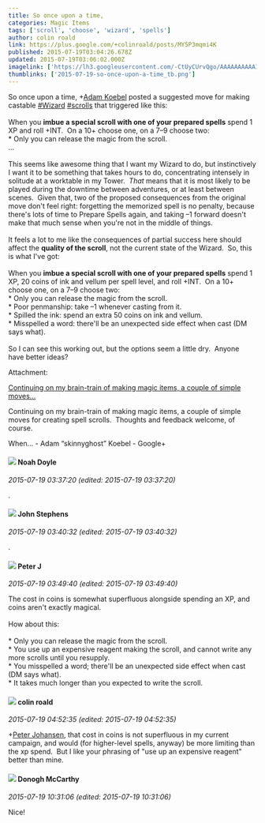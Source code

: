 ```yaml
---
title: So once upon a time,
categories: Magic Items
tags: ['scroll', 'choose', 'wizard', 'spells']
author: colin roald
link: https://plus.google.com/+colinroald/posts/MY5P3mqmi4K
published: 2015-07-19T03:04:26.678Z
updated: 2015-07-19T03:06:02.000Z
imagelink: ['https://lh3.googleusercontent.com/-CtUyCUrvQgo/AAAAAAAAAAI/AAAAAAAAQ7M/TqMSw5Tzj6o/s100-c-k-no/photo.jpg']
thumblinks: ['2015-07-19-so-once-upon-a-time_tb.png']
---
```


So once upon a time, <span class="proflinkWrapper"><span class="proflinkPrefix">+</span><a class="proflink" href="https://plus.google.com/112484087750169360510" oid="112484087750169360510">Adam Koebel</a></span> posted a suggested move for making castable  <a rel="nofollow" class="ot-hashtag" href="https://plus.google.com/s/%23Wizard/posts">#Wizard</a>   <a rel="nofollow" class="ot-hashtag" href="https://plus.google.com/s/%23scrolls/posts">#scrolls</a>  that triggered like this:<br /><br />When you <b>imbue a special scroll with one of your prepared spells</b> spend 1 XP and roll +INT.  On a 10+ choose one, on a 7–9 choose two:<br />* Only you can release the magic from the scroll.<br />...<br /><br />This seems like awesome thing that I want my Wizard to do, but instinctively I want it to be something that takes hours to do, concentrating intensely in solitude at a worktable in my Tower.  *That* means that it is most likely to be played during the downtime between adventures, or at least between scenes.  Given that, two of the proposed consequences from the original move don&#39;t feel right: forgetting the memorized spell is no penalty, because there&#39;s lots of time to Prepare Spells again, and taking –1 forward doesn&#39;t make that much sense when you&#39;re not in the middle of things.<br /><br />It feels a lot to me like the consequences of partial success here should affect the <b>quality of the scroll</b>, not the current state of the Wizard.  So, this is what I&#39;ve got:<br /><br />When you <b>imbue a special scroll with one of your prepared spells</b> spend 1 XP, 20 coins of ink and vellum per spell level, and roll +INT.  On a 10+ choose one, on a 7–9 choose two:<br />* Only you can release the magic from the scroll.<br />* Poor penmanship: take –1 whenever casting from it.<br />* Spilled the ink: spend an extra 50 coins on ink and vellum.<br />* Misspelled a word: there&#39;ll be an unexpected side effect when cast (DM says what).<br /><br />So I can see this working out, but the options seem a little dry.  Anyone have better ideas?


Attachment:

<a href='https://plus.google.com/+AdamKoebel/posts/aGs9QZCB97u'>Continuing on my brain-train of making magic items, a couple of simple moves…</a>


Continuing on my brain-train of making magic items, a couple of simple moves for creating spell scrolls.  Thoughts and feedback welcome, of course.

When…  -  Adam “skinnyghost” Koebel - Google+
<div id='comment z13medzyinfje1svu234vboz0piuinmin04'>
  <h4><img src='{{site.baseurl}}//images/avatars/101839266027576018089_photo.jpg'> Noah Doyle</h4>
      <p><cite>2015-07-19 03:37:20 (edited: 2015-07-19 03:37:20)</cite></p>
        <p>.</p>
</div>
        

<div id='comment z13medzyinfje1svu234vboz0piuinmin04'>
  <h4><img src='{{site.baseurl}}//images/avatars/101554656051604297040_photo.jpg'> John Stephens</h4>
      <p><cite>2015-07-19 03:40:32 (edited: 2015-07-19 03:40:32)</cite></p>
        <p>.</p>
</div>
        

<div id='comment z13medzyinfje1svu234vboz0piuinmin04'>
  <h4><img src='{{site.baseurl}}//images/avatars/113692337653837882568_photo.jpg'> Peter J</h4>
      <p><cite>2015-07-19 03:49:40 (edited: 2015-07-19 03:49:40)</cite></p>
        <p>The cost in coins is somewhat superfluous alongside spending an XP, and coins aren&#39;t exactly magical.<br /><br />How about this:<br /><br />* Only you can release the magic from the scroll.<br />* You use up an expensive reagent making the scroll, and cannot write any more scrolls until you resupply.<br />* You misspelled a word; there&#39;ll be an unexpected side effect when cast (DM says what).<br />* It takes much longer than you expected to write the scroll.</p>
</div>
        

<div id='comment z13medzyinfje1svu234vboz0piuinmin04'>
  <h4><img src='{{site.baseurl}}//images/avatars/112202482806363015700_photo.jpg'> colin roald</h4>
      <p><cite>2015-07-19 04:52:35 (edited: 2015-07-19 04:52:35)</cite></p>
        <p><span class="proflinkWrapper"><span class="proflinkPrefix">+</span><a class="proflink" href="https://plus.google.com/113692337653837882568" oid="113692337653837882568">Peter Johansen</a></span>, that cost in coins is not superfluous in my current campaign, and would (for higher-level spells, anyway) be more limiting than the xp spend.  But I like your phrasing of &quot;use up an expensive reagent&quot; better than mine.</p>
</div>
        

<div id='comment z13medzyinfje1svu234vboz0piuinmin04'>
  <h4><img src='{{site.baseurl}}//images/avatars/107196006569638054837_photo.jpg'> Donogh McCarthy</h4>
      <p><cite>2015-07-19 10:31:06 (edited: 2015-07-19 10:31:06)</cite></p>
        <p>Nice!</p>
</div>
        